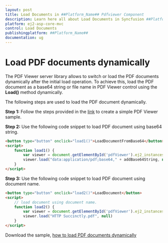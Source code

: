 ```yaml
---
layout: post
title: Load Documents in ##Platform_Name## Pdfviewer Component
description: Learn here all about Load Documents in Syncfusion ##Platform_Name## Pdfviewer component of Syncfusion Essential JS 2 and more.
platform: ej2-asp-core-mvc
control: Load Documents
publishingplatform: ##Platform_Name##
documentation: ug
---
```



# Load PDF documents dynamically

The PDF Viewer server library allows to switch or load the PDF documents dynamically after the initial load operation. To achieve this, load the PDF document as a base64 string or file name in PDF Viewer control using the **Load()** method dynamically.

The following steps are used to load the PDF document dynamically.

**Step 1:** Follow the steps provided in the [link](https://ej2.syncfusion.com/aspnetcore/documentation/pdfviewer/getting-started/) to create a simple PDF Viewer sample.

**Step 2:** Use the following code snippet to load PDF document using base64 string.

```html
<button type="button" onclick="load1()">LoadDocumentFromBase64</button>
<script>
    function load1() {
        var viewer = document.getElementById('pdfViewer').ej2_instances[0];
        viewer.load("data:application/pdf;base64," + addBase64String, null);
    }
</script>
```

**Step 3:** Use the following code snippet to load PDF document using document name.

```html
<button type="button" onclick="load2()">LoadDocument</button>
<script>
    // load document using document name.
    function load2() {
        var viewer = document.getElementById('pdfViewer').ej2_instances[0];
        viewer.load("HTTP Succinctly.pdf", null)
    }
</script>
```

Download the sample, [how to load PDF documents dynamically](https://www.syncfusion.com/downloads/support/directtrac/general/ze/EJ2CoreSample1651615851.zip)